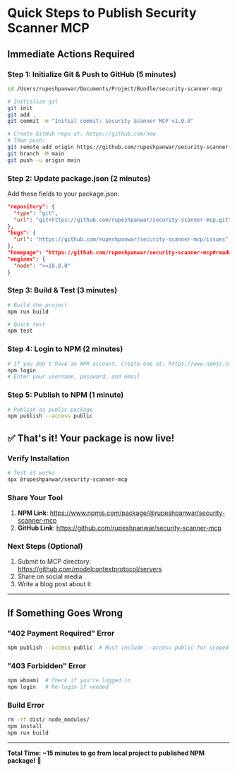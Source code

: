 # Quick Steps to Publish Security Scanner MCP

## Immediate Actions Required

### Step 1: Initialize Git & Push to GitHub (5 minutes)
```bash
cd /Users/rupeshpanwar/Documents/Project/Bundle/security-scanner-mcp

# Initialize git
git init
git add .
git commit -m "Initial commit: Security Scanner MCP v1.0.0"

# Create GitHub repo at: https://github.com/new
# Then push:
git remote add origin https://github.com/rupeshpanwar/security-scanner-mcp.git
git branch -M main
git push -u origin main
```

### Step 2: Update package.json (2 minutes)
Add these fields to your package.json:
```json
"repository": {
  "type": "git",
  "url": "git+https://github.com/rupeshpanwar/security-scanner-mcp.git"
},
"bugs": {
  "url": "https://github.com/rupeshpanwar/security-scanner-mcp/issues"
},
"homepage": "https://github.com/rupeshpanwar/security-scanner-mcp#readme",
"engines": {
  "node": ">=18.0.0"
}
```

### Step 3: Build & Test (3 minutes)
```bash
# Build the project
npm run build

# Quick test
npm test
```

### Step 4: Login to NPM (2 minutes)
```bash
# If you don't have an NPM account, create one at: https://www.npmjs.com/signup
npm login
# Enter your username, password, and email
```

### Step 5: Publish to NPM (1 minute)
```bash
# Publish as public package
npm publish --access public
```

## ✅ That's it! Your package is now live!

### Verify Installation
```bash
# Test it works
npx @rupeshpanwar/security-scanner-mcp
```

### Share Your Tool
1. **NPM Link**: https://www.npmjs.com/package/@rupeshpanwar/security-scanner-mcp
2. **GitHub Link**: https://github.com/rupeshpanwar/security-scanner-mcp

### Next Steps (Optional)
1. Submit to MCP directory: https://github.com/modelcontextprotocol/servers
2. Share on social media
3. Write a blog post about it

---

## If Something Goes Wrong

### "402 Payment Required" Error
```bash
npm publish --access public  # Must include --access public for scoped packages
```

### "403 Forbidden" Error
```bash
npm whoami  # Check if you're logged in
npm login   # Re-login if needed
```

### Build Error
```bash
rm -rf dist/ node_modules/
npm install
npm run build
```

---

**Total Time: ~15 minutes to go from local project to published NPM package!** 🚀